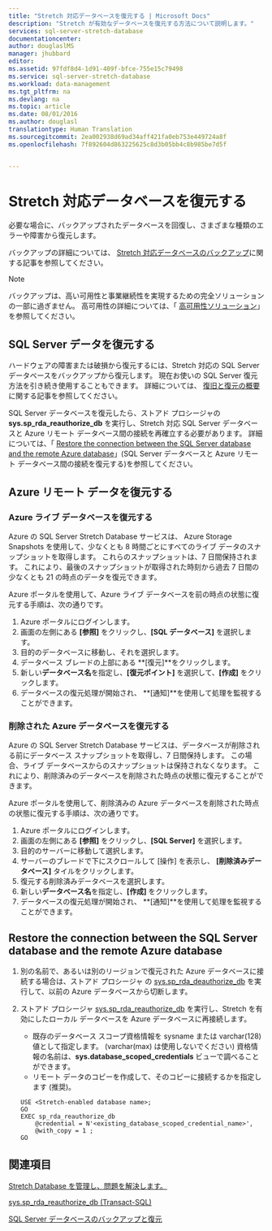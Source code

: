 ```yaml
---
title: "Stretch 対応データベースを復元する | Microsoft Docs"
description: "Stretch が有効なデータベースを復元する方法について説明します。"
services: sql-server-stretch-database
documentationcenter: 
author: douglaslMS
manager: jhubbard
editor: 
ms.assetid: 97fdf8d4-1d91-409f-bfce-755e15c79498
ms.service: sql-server-stretch-database
ms.workload: data-management
ms.tgt_pltfrm: na
ms.devlang: na
ms.topic: article
ms.date: 08/01/2016
ms.author: douglasl
translationtype: Human Translation
ms.sourcegitcommit: 2ea002938d69ad34aff421fa0eb753e449724a8f
ms.openlocfilehash: 7f892604d863225625c8d3b05bb4c8b985be7d5f


---
```

# <a name="restore-stretch-enabled-databases"></a>Stretch 対応データベースを復元する
必要な場合に、バックアップされたデータベースを回復し、さまざまな種類のエラーや障害から復元します。

バックアップの詳細については、 [Stretch 対応データベースのバックアップ](sql-server-stretch-database-backup.md)に関する記事を参照してください。

> [!NOTE]
> バックアップは、高い可用性と事業継続性を実現するための完全ソリューションの一部に過ぎません。 高可用性の詳細については、「 [高可用性ソリューション](https://msdn.microsoft.com/library/ms190202.aspx)」を参照してください。
> 
> 

## <a name="restore-your-sql-server-data"></a>SQL Server データを復元する
ハードウェアの障害または破損から復元するには、Stretch 対応の SQL Server データベースをバックアップから復元します。 現在お使いの SQL Server 復元方法を引き続き使用することもできます。 詳細については、 [復旧と復元の概要](https://msdn.microsoft.com/library/ms191253.aspx)に関する記事を参照してください。

SQL Server データベースを復元したら、ストアド プロシージャの **sys.sp_rda_reauthorize_db** を実行し、Stretch 対応 SQL Server データベースと Azure リモート データベース間の接続を再確立する必要があります。 詳細については、「 [Restore the connection between the SQL Server database and the remote Azure database](#restore-the-connection-between-the-sql-server-database-and-the-remote-azure-database)」(SQL Server データベースと Azure リモート データベース間の接続を復元する)を参照してください。

## <a name="restore-your-remote-azure-data"></a>Azure リモート データを復元する
### <a name="recover-a-live-azure-database"></a>Azure ライブ データベースを復元する
Azure の SQL Server Stretch Database サービスは、 Azure Storage Snapshots を使用して、少なくとも 8 時間ごとにすべてのライブ データのスナップショットを取得します。 これらのスナップショットは、7 日間保持されます。 これにより、最後のスナップショットが取得された時刻から過去 7 日間の少なくとも 21 の時点のデータを復元できます。

Azure ポータルを使用して、Azure ライブ データベースを前の時点の状態に復元する手順は、次の通りです。

1. Azure ポータルにログインします。
2. 画面の左側にある **[参照]** をクリックし、**[SQL データベース]** を選択します。
3. 目的のデータベースに移動し、それを選択します。
4. データベース ブレードの上部にある **[復元]**をクリックします。
5. 新しい**データベース名**を指定し、**[復元ポイント]** を選択して、**[作成]** をクリックします。
6. データベースの復元処理が開始され、 **[通知]**を使用して処理を監視することができます。

### <a name="recover-a-deleted-azure-database"></a>削除された Azure データベースを復元する
Azure の SQL Server Stretch Database サービスは、データベースが削除される前にデータベース スナップショットを取得し、7 日間保持します。 この場合、ライブ データベースからのスナップショットは保持されなくなります。 これにより、削除済みのデータベースを削除された時点の状態に復元することができます。

Azure ポータルを使用して、削除済みの Azure データベースを削除された時点の状態に復元する手順は、次の通りです。

1. Azure ポータルにログインします。
2. 画面の左側にある **[参照]** をクリックし、**[SQL Server]** を選択します。
3. 目的のサーバーに移動して選択します。
4. サーバーのブレードで下にスクロールして [操作] を表示し、 **[削除済みデータベース]** タイルをクリックします。
5. 復元する削除済みデータベースを選択します。
6. 新しい**データベース名**を指定し、**[作成]** をクリックします。
7. データベースの復元処理が開始され、 **[通知]**を使用して処理を監視することができます。

## <a name="restore-the-connection-between-the-sql-server-database-and-the-remote-azure-database"></a>Restore the connection between the SQL Server database and the remote Azure database
1. 別の名前で、あるいは別のリージョンで復元された Azure データベースに接続する場合は、ストアド プロシージャ の [sys.sp_rda_deauthorize_db](https://msdn.microsoft.com/library/mt703716.aspx) を実行して、以前の Azure データベースから切断します。  
2. ストアド プロシージャ [sys.sp_rda_reauthorize_db](https://msdn.microsoft.com/library/mt131016.aspx) を実行し、Stretch を有効にしたローカル データベースを Azure データベースに再接続します。  
   
   * 既存のデータベース スコープ資格情報を sysname または varchar\(128\) 値として指定します。 \(varchar\(max\) は使用しないでください\) 資格情報の名前は、**sys.database\_scoped\_credentials** ビューで調べることができます。  
   * リモート データのコピーを作成して、そのコピーに接続するかを指定します (推奨)。  
   
   ```tsql  
   USE <Stretch-enabled database name>;
   GO
   EXEC sp_rda_reauthorize_db
       @credential = N'<existing_database_scoped_credential_name>',
       @with_copy = 1 ;  
   GO
   ```  

## <a name="see-also"></a>関連項目
[Stretch Database を管理し、問題を解決します。](sql-server-stretch-database-manage.md)

[sys.sp_rda_reauthorize_db (Transact-SQL)](https://msdn.microsoft.com/library/mt131016.aspx)

[SQL Server データベースのバックアップと復元](https://msdn.microsoft.com/library/ms187048.aspx)




<!--HONumber=Nov16_HO3-->


